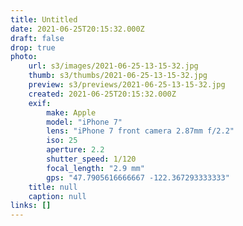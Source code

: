 ```yaml
---
title: Untitled
date: 2021-06-25T20:15:32.000Z
draft: false
drop: true
photo:
    url: s3/images/2021-06-25-13-15-32.jpg
    thumb: s3/thumbs/2021-06-25-13-15-32.jpg
    preview: s3/previews/2021-06-25-13-15-32.jpg
    created: 2021-06-25T20:15:32.000Z
    exif:
        make: Apple
        model: "iPhone 7"
        lens: "iPhone 7 front camera 2.87mm f/2.2"
        iso: 25
        aperture: 2.2
        shutter_speed: 1/120
        focal_length: "2.9 mm"
        gps: "47.7905616666667 -122.367293333333"
    title: null
    caption: null
links: []
---
```

